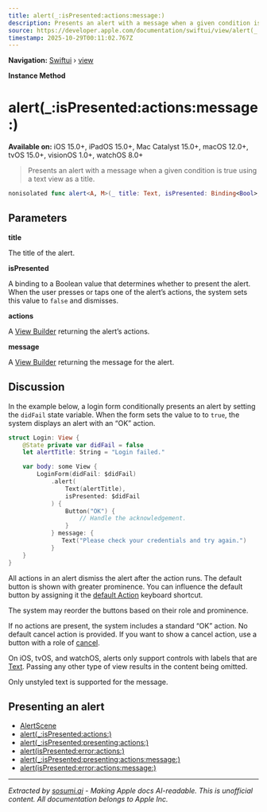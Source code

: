 ```yaml
---
title: alert(_:isPresented:actions:message:)
description: Presents an alert with a message when a given condition is true using a text view as a title.
source: https://developer.apple.com/documentation/swiftui/view/alert(_:ispresented:actions:message:)
timestamp: 2025-10-29T00:11:02.767Z
---
```


**Navigation:** [Swiftui](/documentation/swiftui) › [view](/documentation/swiftui/view)

**Instance Method**

# alert(_:isPresented:actions:message:)

**Available on:** iOS 15.0+, iPadOS 15.0+, Mac Catalyst 15.0+, macOS 12.0+, tvOS 15.0+, visionOS 1.0+, watchOS 8.0+

> Presents an alert with a message when a given condition is true using a text view as a title.

```swift
nonisolated func alert<A, M>(_ title: Text, isPresented: Binding<Bool>, @ViewBuilder actions: () -> A, @ViewBuilder message: () -> M) -> some View where A : View, M : View
```

## Parameters

**title**

The title of the alert.



**isPresented**

A binding to a Boolean value that determines whether to present the alert. When the user presses or taps one of the alert’s actions, the system sets this value to `false` and dismisses.



**actions**

A [View Builder](/documentation/swiftui/viewbuilder) returning the alert’s actions.



**message**

A [View Builder](/documentation/swiftui/viewbuilder) returning the message for the alert.



## Discussion

In the example below, a login form conditionally presents an alert by setting the `didFail` state variable. When the form sets the value to to `true`, the system displays an alert with an “OK” action.

```swift
struct Login: View {
    @State private var didFail = false
    let alertTitle: String = "Login failed."

    var body: some View {
        LoginForm(didFail: $didFail)
            .alert(
                Text(alertTitle),
                isPresented: $didFail
            ) {
                Button("OK") {
                    // Handle the acknowledgement.
                }
            } message: {
               Text("Please check your credentials and try again.")
            }
    }
}
```

All actions in an alert dismiss the alert after the action runs. The default button is shown with greater prominence.  You can influence the default button by assigning it the [default Action](/documentation/swiftui/keyboardshortcut/defaultaction) keyboard shortcut.

The system may reorder the buttons based on their role and prominence.

If no actions are present, the system includes a standard “OK” action. No default cancel action is provided. If you want to show a cancel action, use a button with a role of [cancel](/documentation/swiftui/buttonrole/cancel).

On iOS, tvOS, and watchOS, alerts only support controls with labels that are [Text](/documentation/swiftui/text). Passing any other type of view results in the content being omitted.

Only unstyled text is supported for the message.

## Presenting an alert

- [AlertScene](/documentation/swiftui/alertscene)
- [alert(_:isPresented:actions:)](/documentation/swiftui/view/alert(_:ispresented:actions:))
- [alert(_:isPresented:presenting:actions:)](/documentation/swiftui/view/alert(_:ispresented:presenting:actions:))
- [alert(isPresented:error:actions:)](/documentation/swiftui/view/alert(ispresented:error:actions:))
- [alert(_:isPresented:presenting:actions:message:)](/documentation/swiftui/view/alert(_:ispresented:presenting:actions:message:))
- [alert(isPresented:error:actions:message:)](/documentation/swiftui/view/alert(ispresented:error:actions:message:))

---

*Extracted by [sosumi.ai](https://sosumi.ai) - Making Apple docs AI-readable.*
*This is unofficial content. All documentation belongs to Apple Inc.*
